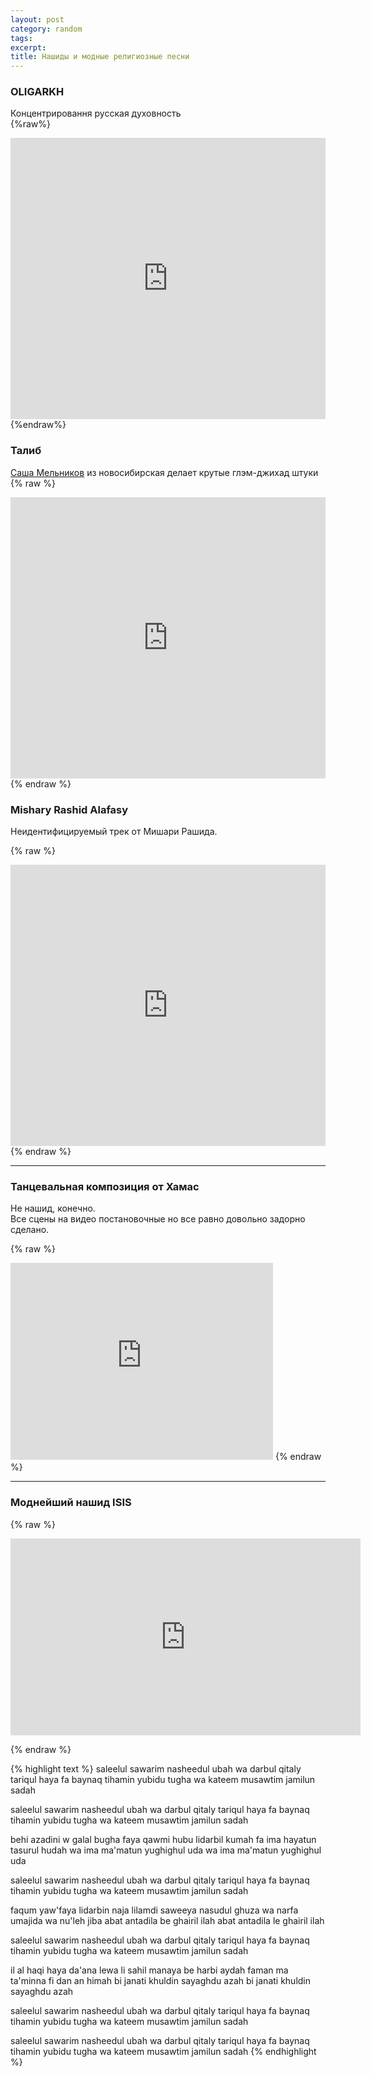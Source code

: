 ```yaml
---
layout: post
category: random
tags: 
excerpt: 
title: Нашиды и модные религиозные песни 
---
```


### OLIGARKH  
Концентрировання русская духовность  
{%raw%}
<iframe width="100%" height="450" scrolling="no" frameborder="no" src="https://w.soundcloud.com/player/?url=https%3A//api.soundcloud.com/playlists/120404109&amp;auto_play=false&amp;hide_related=false&amp;show_comments=true&amp;show_user=true&amp;show_reposts=false&amp;visual=true"></iframe>
{%endraw%}


### Талиб
[Саша Мельников](https://vk.com/id220986499) из новосибирская делает крутые глэм-джихад штуки  
{% raw %}
<iframe width="100%" height="450" scrolling="no" frameborder="no" src="https://w.soundcloud.com/player/?url=https%3A//api.soundcloud.com/playlists/62905273&amp;auto_play=false&amp;hide_related=false&amp;show_comments=true&amp;show_user=true&amp;show_reposts=false&amp;visual=true"></iframe>
{% endraw %}


### Mishary Rashid Alafasy
Неидентифицируемый трек от Мишари Рашида.

{% raw %}
<iframe width="100%" height="450" scrolling="no" frameborder="no" src="https://w.soundcloud.com/player/?url=https%3A//api.soundcloud.com/tracks/175029238&amp;auto_play=false&amp;hide_related=false&amp;show_comments=true&amp;show_user=true&amp;show_reposts=false&amp;visual=true"></iframe>
{% endraw %}

* * * 

### Танцевальная композиция от Хамас
Не нашид, конечно.  
Все сцены на видео постановочные но все равно довольно задорно сделано.  

{% raw %}
<iframe width="420" height="315" src="https://www.youtube.com/embed/gC1THx9swU0" frameborder="0" allowfullscreen></iframe>
{% endraw %}



* * * 

### Моднейший нашид ISIS
{% raw %}
<iframe width="560" height="315" src="https://www.youtube.com/embed/XHIbZw_0gUI" frameborder="0" allowfullscreen></iframe>

{% endraw %}  
  
  



{% highlight text %}
saleelul sawarim nasheedul ubah
wa darbul qitaly tariqul haya
fa baynaq tihamin yubidu tugha
wa kateem musawtim jamilun sadah

saleelul sawarim nasheedul ubah
wa darbul qitaly tariqul haya
fa baynaq tihamin yubidu tugha
wa kateem musawtim jamilun sadah

behi azadini w galal bugha faya qawmi hubu lidarbil kumah
fa ima hayatun tasurul hudah wa ima ma'matun yughighul uda
wa ima ma'matun yughighul uda

saleelul sawarim nasheedul ubah
wa darbul qitaly tariqul haya
fa baynaq tihamin yubidu tugha
wa kateem musawtim jamilun sadah

faqum yaw'faya lidarbin naja lilamdi saweeya nasudul ghuza
wa narfa umajida wa nu'leh jiba abat antadila be ghairil ilah
abat antadila le ghairil ilah

saleelul sawarim nasheedul ubah
wa darbul qitaly tariqul haya
fa baynaq tihamin yubidu tugha
wa kateem musawtim jamilun sadah

il al haqi haya da'ana lewa
li sahil manaya be harbi aydah
faman ma ta'minna fi dan an himah
bi janati khuldin sayaghdu azah
bi janati khuldin sayaghdu azah

saleelul sawarim nasheedul ubah
wa darbul qitaly tariqul haya
fa baynaq tihamin yubidu tugha
wa kateem musawtim jamilun sadah

saleelul sawarim nasheedul ubah
wa darbul qitaly tariqul haya
fa baynaq tihamin yubidu tugha
wa kateem musawtim jamilun sadah
{% endhighlight %}



